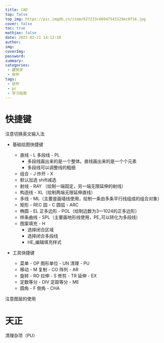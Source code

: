 ```yaml
---
title: CAD
top: false
top_img: https://pic.imgdb.cn/item/627233c60947543129ec0f16.jpg
cover: false  
toc: true
mathjax: false
date: 2022-02-21 14:12:10
author:
img:
coverImg:
password:
summary:
categories:
 - 建筑学
 - 软件
tags:
 - 软件
 - pc
 - 学习指南
---
```


# 快捷键

注意切换英文输入法

- 基础绘图快捷键
  - 直线 - L		多段线 - PL
    - 多段线画出来的是一个整体。直线画出来的是一个个元素
    - 多段线可以调整线的粗细
  - 组合 - J        炸开 - X
  - 默认加选        shift减选
  - 射线 - RAY （绘制一端固定，另一端无限延伸的射线）
  - 构造线 - XL（绘制两端无限延伸直线）
  - 多线 - ML（主要是画墙线使用，绘制一条由多条平行线组成的组合对象）
  - 矩形 - REC        园 - C        圆弧 - ARC
  - 椭圆 - EL        正多边形 - POL（绘制边数为3—1024的正多边形）
  - 样条曲线 - SPL（主要画地形线使用，PE_可以转化为多段线）
  - 图案填充 - H
    - 选择闭合区域
    - 选择闭合多段线
    - HE_编辑填充样式

- 工具快捷键
  - 菜单 - OP		图形单位 - UN           清理 - PU
  - 移动 - M        复制 - CO      阵列 - AR
  - 旋转 - RO     拉伸 - S       修剪 - TR     延伸 - EX
  - 定数等分 - DIV   定距等分 - ME
  - 圆角 - F      倒角 - CHA

注意图层的使用

# 天正

清理杂项（PU）



